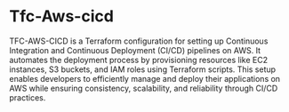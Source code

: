 # Tfc-Aws-cicd
TFC-AWS-CICD is a Terraform configuration for setting up Continuous Integration and Continuous Deployment (CI/CD) pipelines on AWS. It automates the deployment process by provisioning resources like EC2 instances, S3 buckets, and IAM roles using Terraform scripts. This setup enables developers to efficiently manage and deploy their applications on AWS while ensuring consistency, scalability, and reliability through CI/CD practices.
